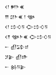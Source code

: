 <div class='block'>
<div class='line'>𒌋𒁹 𒂍𒈨𒌍</div>
<div class='line'>𒐈 𒇥𒈨𒌍 𒁹 𒀲</div>
<div class='line'>𒌋𒁹 𒄞𒄭𒀀 𒀖𒄞𒄭𒀀</div>
<div class='line'>𒌋𒈫 𒀲𒈨𒌍 𒀖𒄞𒄭𒀀</div>
<div class='line'>𒀸 𒌷𒁉𒄑</div>
<div class='line'>𒋡𒉌 𒌷𒈥</div>
<div class='line'>𒀸 𒄒𒀀𒉌</div>
</div>